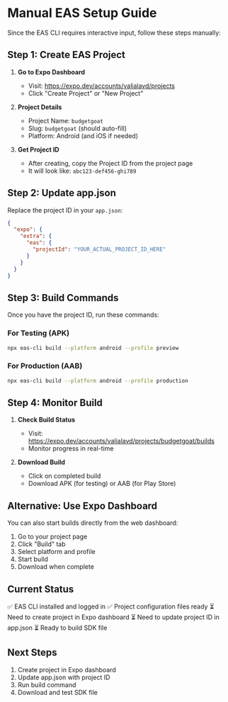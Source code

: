 # Manual EAS Setup Guide

Since the EAS CLI requires interactive input, follow these steps manually:

## Step 1: Create EAS Project

1. **Go to Expo Dashboard**
   - Visit: https://expo.dev/accounts/valialavd/projects
   - Click "Create Project" or "New Project"

2. **Project Details**
   - Project Name: `budgetgoat`
   - Slug: `budgetgoat` (should auto-fill)
   - Platform: Android (and iOS if needed)

3. **Get Project ID**
   - After creating, copy the Project ID from the project page
   - It will look like: `abc123-def456-ghi789`

## Step 2: Update app.json

Replace the project ID in your `app.json`:

```json
{
  "expo": {
    "extra": {
      "eas": {
        "projectId": "YOUR_ACTUAL_PROJECT_ID_HERE"
      }
    }
  }
}
```

## Step 3: Build Commands

Once you have the project ID, run these commands:

### For Testing (APK)
```bash
npx eas-cli build --platform android --profile preview
```

### For Production (AAB)
```bash
npx eas-cli build --platform android --profile production
```

## Step 4: Monitor Build

1. **Check Build Status**
   - Visit: https://expo.dev/accounts/valialavd/projects/budgetgoat/builds
   - Monitor progress in real-time

2. **Download Build**
   - Click on completed build
   - Download APK (for testing) or AAB (for Play Store)

## Alternative: Use Expo Dashboard

You can also start builds directly from the web dashboard:

1. Go to your project page
2. Click "Build" tab
3. Select platform and profile
4. Start build
5. Download when complete

## Current Status

✅ EAS CLI installed and logged in
✅ Project configuration files ready
⏳ Need to create project in Expo dashboard
⏳ Need to update project ID in app.json
⏳ Ready to build SDK file

## Next Steps

1. Create project in Expo dashboard
2. Update app.json with project ID
3. Run build command
4. Download and test SDK file
